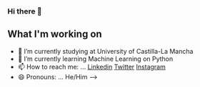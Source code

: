 ### Hi there 👋


## What I'm working on

- 🔭 I’m currently studying at University of Castilla-La Mancha
- 🌱 I’m currently learning Machine Learning on Python
- 📫 How to reach me: ... [Linkedin](www.linkedin.com/in/alex-conejo-martín-300b81193) [Twitter](https://twitter.com/alexconejo_glvz) [Instagram](https://www.instagram.com/alexconejom/)
- 😄 Pronouns: ... He/Him
-->

